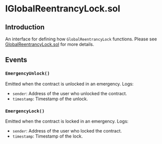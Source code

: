 # IGlobalReentrancyLock.sol

## Introduction
An interface for defining how `GlobalReentrancyLock` functions. Please see [GlobalReentrancyLock.sol](./GlobalReentrancyLock.md) for more details.

## Events
### `EmergencyUnlock()`
Emitted when the contract is unlocked in an emergency.
Logs:
- `sender`: Address of the user who unlocked the contract.
- `timestamp`: Timestamp of the unlock.
### `EmergencyLock()`
Emitted when the contract is locked in an emergency.
Logs:
- `sender`: Address of the user who locked the contract.
- `timestamp`: Timestamp of the lock.
